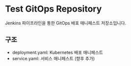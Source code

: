 # Test GitOps Repository

Jenkins 파이프라인을 통한 GitOps 배포 매니페스트 저장소입니다.

## 구조
- deployment.yaml: Kubernetes 배포 매니페스트
- service.yaml: 서비스 매니페스트 (향후 추가)
